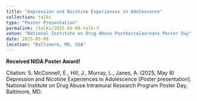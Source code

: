 ```yaml
---
title: "Depression and Nicotine Experiences in Adolescence"
collection: talks
type: "Poster Presentation"
permalink: /talks/2025-05-08-talk-3
venue: "National Institute on Drug Abuse Postbaccalaureate Poster Day"
date: 2025-05-08
location: "Baltimore, MD, USA"
---
```


**Received NIDA Poster Award!**

Citation: 5.	McConnell, E., Hill, J., Murray, L., Janes, A. (2025, May 8) Depression and Nicotine Experiences in Adolescence [Poster presentation]. National Institute on Drug Abuse Intramural Research Program Poster Day, Baltimore, MD.
